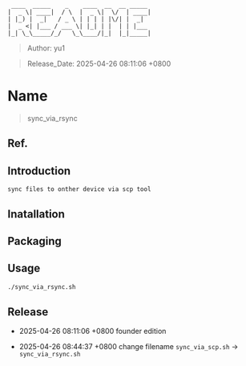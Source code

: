 ```
 ____  _____    _    ____  __  __ _____
|  _ \| ____|  / \  |  _ \|  \/  | ____|
| |_) |  _|   / _ \ | | | | |\/| |  _|
|  _ <| |___ / ___ \| |_| | |  | | |___
|_| \_\_____/_/   \_\____/|_|  |_|_____|
```
> Author: yu1           

> Release_Date: 2025-04-26 08:11:06 +0800

# Name
> sync_via_rsync

## Ref.

## Introduction
	sync files to onther device via scp tool

## Inatallation

## Packaging

## Usage
```bash
./sync_via_rsync.sh
```

## Release
* 2025-04-26 08:11:06 +0800
	founder edition

* 2025-04-26 08:44:37 +0800
change filename `sync_via_scp.sh` -> `sync_via_rsync.sh`

